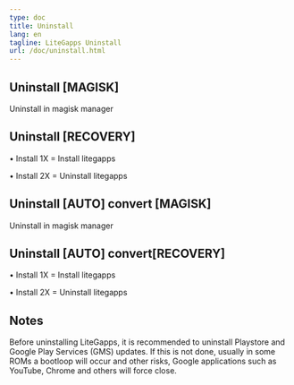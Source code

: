 ```yaml
---
type: doc
title: Uninstall
lang: en
tagline: LiteGapps Uninstall
url: /doc/uninstall.html
---
```


<h2> Uninstall [MAGISK]</h2>
<p> Uninstall in magisk manager </p>
<h2> Uninstall [RECOVERY]</h2>
<p>• Install 1X = Install litegapps </p>
<p>• Install 2X = Uninstall litegapps</p>
<h2> Uninstall [AUTO] convert [MAGISK]</h2>
<p> Uninstall in magisk manager </p>
<h2> Uninstall [AUTO] convert[RECOVERY]</h2>
<p>• Install 1X = Install litegapps </p>
<p>• Install 2X = Uninstall litegapps</p>
<h2> Notes</h2>
<p>Before uninstalling LiteGapps, it is recommended to uninstall Playstore and Google Play Services (GMS) updates. If this is not done, usually in some ROMs a bootloop will occur and other risks, Google applications such as YouTube, Chrome and others will force close.</p>
